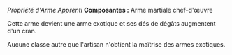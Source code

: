 _Propriété d'Arme Apprenti_
__Composantes :__ Arme martiale chef-d'œuvre

Cette arme devient une arme exotique et ses dés de dégâts augmentent d'un cran.

Aucune classe autre que l'artisan n'obtient la maîtrise des armes exotiques.